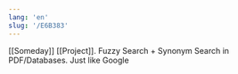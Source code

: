 ```yaml
---
lang: 'en'
slug: '/E6B383'
---
```


[[Someday]] [[Project]]. Fuzzy Search + Synonym Search in PDF/Databases. Just like Google
